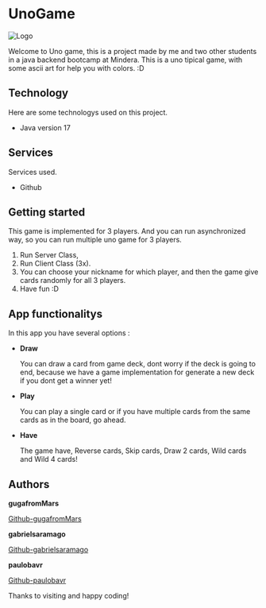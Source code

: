 # UnoGame

![Logo](https://assets.nintendo.com/image/upload/c_fill,w_1200/q_auto:best/f_auto/dpr_2.0/ncom/software/switch/70010000034088/ac97854c142c719f8ae843106d43511db61822eb9bdb78e2c1a98ea0ae3b6c08)

Welcome to Uno game, this is a project made by me and two other students in a java backend bootcamp at Mindera. This is a uno tipical game, with some ascii art for help you with colors. :D

## Technology

Here are some technologys used on this project.

* Java version 17

## Services

Services used.

* Github
  
## Getting started

This game is implemented for 3 players. And you can run asynchronized way, so you can run multiple uno game for 3 players.

1. Run Server Class,
2. Run Client Class (3x).
3. You can choose your nickname for which player, and then the game give cards randomly for all 3 players.
4. Have fun :D

## App functionalitys

In this app you have several options :

* **Draw**

  You can draw a card from game deck, dont worry if the deck is going to end, because we have a game implementation for generate a new deck if you dont get a winner yet!
* **Play**

  You can play a single card or if you have multiple cards from the same cards as in the board, go ahead.
* **Have**

  The game have, Reverse cards, Skip cards, Draw 2 cards, Wild cards and  Wild 4 cards!

## Authors

**gugafromMars**

[Github-gugafromMars](https://github.com/gugafromMARS)

**gabrielsaramago**

[Github-gabrielsaramago](https://github.com/gabrielsaramago)

**paulobavr**

[Github-paulobavr](https://github.com/paulobavr)

Thanks to visiting and happy coding!
